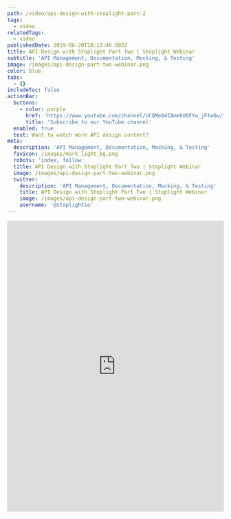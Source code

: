 ```yaml
---
path: /video/api-design-with-stoplight-part-2
tags:
  - video
relatedTags:
  - video
publishedDate: 2019-06-20T18:13:46.002Z
title: API Design with Stoplight Part Two | Stoplight Webinar
subtitle: 'API Management, Documentation, Mocking, & Testing'
image: /images/api-design-part-two-webinar.png
color: blue
tabs:
  - {}
includeToc: false
actionBar:
  buttons:
    - color: purple
      href: 'https://www.youtube.com/channel/UCQMe84IAmmkU0FYw_jFtw6w/featured'
      title: 'Subscribe to our YouTube channel'
  enabled: true
  text: Want to watch more API design content?
meta:
  description: 'API Management, Documentation, Mocking, & Testing'
  favicon: /images/mark_light_bg.png
  robots: 'index, follow'
  title: API Design with Stoplight Part Two | Stoplight Webinar
  image: /images/api-design-part-two-webinar.png
  twitter:
    description: 'API Management, Documentation, Mocking, & Testing'
    title: API Design with Stoplight Part Two | Stoplight Webinar
    image: /images/api-design-part-two-webinar.png
    username: '@stoplightio'
---
```

<style>.markdown-body { max-width: 100% !important; } </style>

<iframe width="100%" height="678" src="https://www.youtube.com/embed/Y8gQydMgxY4" frameborder="0" allow="accelerometer; autoplay; encrypted-media; gyroscope; picture-in-picture" allowfullscreen></iframe>
